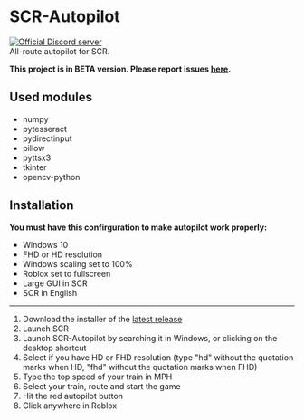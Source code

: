 # SCR-Autopilot
[![Official Discord server](https://img.shields.io/discord/806191973362040893)]()
<br>
All-route autopilot for SCR.

**This project is in BETA version. Please report issues [here](https://github.com/MaTY-MT/scr-autopilot/issues).**
## Used modules

 - numpy
 - pytesseract
 - pydirectinput
 - pillow
 - pyttsx3
 - tkinter
 - opencv-python

## Installation
**You must have this confirguration to make autopilot work properly:**

 - Windows 10
 - FHD or HD resolution
 - Windows scaling set to 100%
 - Roblox set to fullscreen
 - Large GUI in SCR
 - SCR in English

-----
 1. Download the installer of the [latest release](https://github.com/MaTY-MT/scr-autopilot/releases)
 2. Launch SCR
 3. Launch SCR-Autopilot by searching it in Windows, or clicking on the desktop shortcut
 4. Select if you have HD or FHD resolution (type "hd" without the quotation marks when HD, "fhd" without the quotation marks when FHD)
 5. Type the top speed of your train in MPH
 6. Select your train, route and start the game
 7. Hit the red autopilot button
 8. Click anywhere in Roblox

